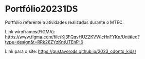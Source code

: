 # Portfólio20231DS

Portfólio referente a atividades realizadas durante o MTEC.

Link wireframes(FIGMA): https://www.figma.com/file/Kj3FQqvHUZZKVWlcHnFYKn/Untitled?type=design&t=RRk26ZYzKntUTEnP-6

Link para o site: https://gustavorods.github.io/2023_odonto_kids/

 
 
